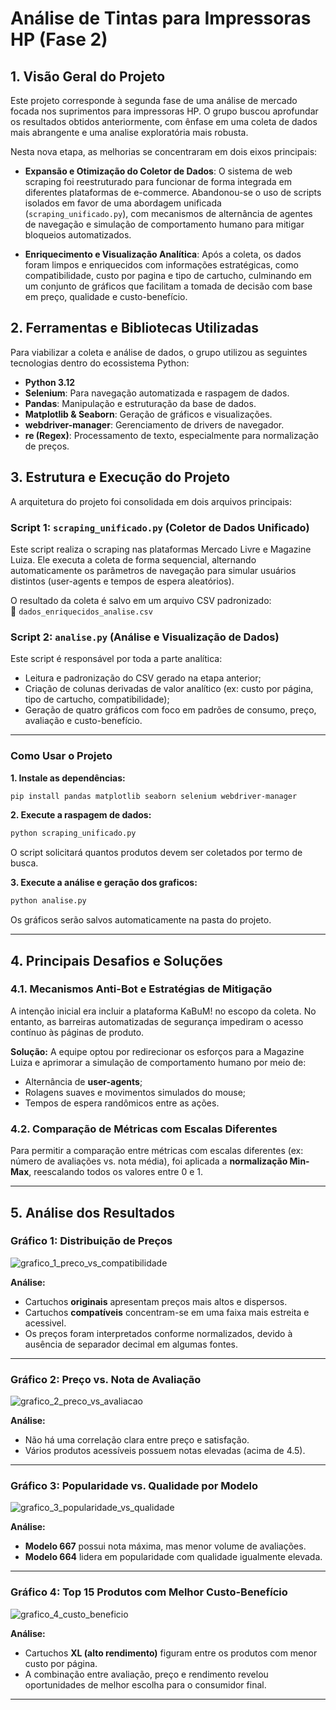 
# Análise de Tintas para Impressoras HP (Fase 2)

## 1. Visão Geral do Projeto

Este projeto corresponde à segunda fase de uma análise de mercado focada nos suprimentos para impressoras HP. O grupo buscou aprofundar os resultados obtidos anteriormente, com ênfase em uma coleta de dados mais abrangente e uma analise exploratória mais robusta.

Nesta nova etapa, as melhorias se concentraram em dois eixos principais:

- **Expansão e Otimização do Coletor de Dados**: O sistema de web scraping foi reestruturado para funcionar de forma integrada em diferentes plataformas de e-commerce. Abandonou-se o uso de scripts isolados em favor de uma abordagem unificada (`scraping_unificado.py`), com mecanismos de alternância de agentes de navegação e simulação de comportamento humano para mitigar bloqueios automatizados.

- **Enriquecimento e Visualização Analítica**: Após a coleta, os dados foram limpos e enriquecidos com informações estratégicas, como compatibilidade, custo por pagina e tipo de cartucho, culminando em um conjunto de gráficos que facilitam a tomada de decisão com base em preço, qualidade e custo-benefício.

## 2. Ferramentas e Bibliotecas Utilizadas

Para viabilizar a coleta e análise de dados, o grupo utilizou as seguintes tecnologias dentro do ecossistema Python:

- **Python 3.12**
- **Selenium**: Para navegação automatizada e raspagem de dados.
- **Pandas**: Manipulação e estruturação da base de dados.
- **Matplotlib & Seaborn**: Geração de gráficos e visualizações.
- **webdriver-manager**: Gerenciamento de drivers de navegador.
- **re (Regex)**: Processamento de texto, especialmente para normalização de preços.

## 3. Estrutura e Execução do Projeto

A arquitetura do projeto foi consolidada em dois arquivos principais:

### Script 1: `scraping_unificado.py` (Coletor de Dados Unificado)

Este script realiza o scraping nas plataformas Mercado Livre e Magazine Luiza. Ele executa a coleta de forma sequencial, alternando automaticamente os parâmetros de navegação para simular usuários distintos (user-agents e tempos de espera aleatórios).

O resultado da coleta é salvo em um arquivo CSV padronizado:  
📄 `dados_enriquecidos_analise.csv`

### Script 2: `analise.py` (Análise e Visualização de Dados)

Este script é responsável por toda a parte analítica:

- Leitura e padronização do CSV gerado na etapa anterior;
- Criação de colunas derivadas de valor analítico (ex: custo por página, tipo de cartucho, compatibilidade);
- Geração de quatro gráficos com foco em padrões de consumo, preço, avaliação e custo-benefício.

---

### Como Usar o Projeto

**1. Instale as dependências:**

```bash
pip install pandas matplotlib seaborn selenium webdriver-manager
```

**2. Execute a raspagem de dados:**

```bash
python scraping_unificado.py
```

O script solicitará quantos produtos devem ser coletados por termo de busca.

**3. Execute a análise e geração dos graficos:**

```bash
python analise.py
```

Os gráficos serão salvos automaticamente na pasta do projeto.

---

## 4. Principais Desafios e Soluções

### 4.1. Mecanismos Anti-Bot e Estratégias de Mitigação

A intenção inicial era incluir a plataforma KaBuM! no escopo da coleta. No entanto, as barreiras automatizadas de segurança impediram o acesso contínuo às páginas de produto.

**Solução:** A equipe optou por redirecionar os esforços para a Magazine Luiza e aprimorar a simulação de comportamento humano por meio de:

- Alternância de **user-agents**;
- Rolagens suaves e movimentos simulados do mouse;
- Tempos de espera randômicos entre as ações.

### 4.2. Comparação de Métricas com Escalas Diferentes

Para permitir a comparação entre métricas com escalas diferentes (ex: número de avaliações vs. nota média), foi aplicada a **normalização Min-Max**, reescalando todos os valores entre 0 e 1.

---

## 5. Análise dos Resultados

### Gráfico 1: Distribuição de Preços

<!-- placeholder imagem -->
![grafico_1_preco_vs_compatibilidade](https://github.com/user-attachments/assets/b0995acb-10d9-4030-8836-13f2cd6a44f2)


**Análise:**
- Cartuchos **originais** apresentam preços mais altos e dispersos.
- Cartuchos **compatíveis** concentram-se em uma faixa mais estreita e acessivel.
- Os preços foram interpretados conforme normalizados, devido à ausência de separador decimal em algumas fontes.

---

### Gráfico 2: Preço vs. Nota de Avaliação

<!-- placeholder imagem -->
![grafico_2_preco_vs_avaliacao](https://github.com/user-attachments/assets/85a73e58-9488-414b-a3e4-d130deacd976)


**Análise:**
- Não há uma correlação clara entre preço e satisfação.
- Vários produtos acessíveis possuem notas elevadas (acima de 4.5).

---

### Gráfico 3: Popularidade vs. Qualidade por Modelo

<!-- placeholder imagem -->
![grafico_3_popularidade_vs_qualidade](https://github.com/user-attachments/assets/d4e01760-8a58-416a-b6f8-cb6d1fcbdf69)


**Análise:**
- **Modelo 667** possui nota máxima, mas menor volume de avaliações.
- **Modelo 664** lidera em popularidade com qualidade igualmente elevada.

---

### Gráfico 4: Top 15 Produtos com Melhor Custo-Benefício

<!-- placeholder imagem -->
![grafico_4_custo_beneficio](https://github.com/user-attachments/assets/21e2b5c8-ac22-44a8-b2a7-59bde8626c02)


**Análise:**
- Cartuchos **XL (alto rendimento)** figuram entre os produtos com menor custo por página.
- A combinação entre avaliação, preço e rendimento revelou oportunidades de melhor escolha para o consumidor final.

---
